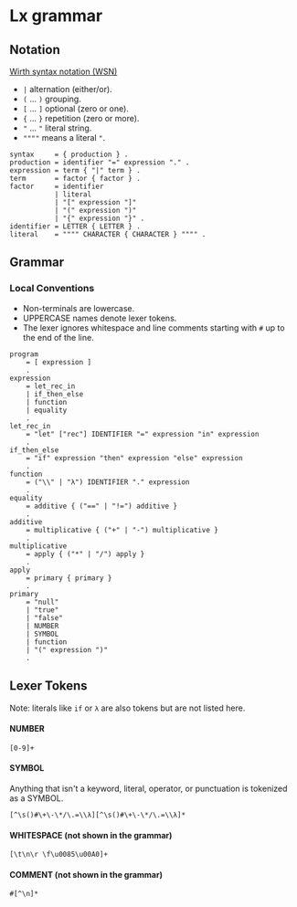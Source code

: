 # Lx grammar
## Notation 
[Wirth syntax notation (WSN)](https://en.wikipedia.org/wiki/Wirth_syntax_notation)

- `|` alternation (either/or).
- `(` ... `)` grouping.
- `[` ... `]` optional (zero or one).
- `{` ... `}` repetition (zero or more).
- `"` ... `"` literal string.
- `""""` means a literal `"`.

```abnf
syntax     = { production } .
production = identifier "=" expression "." .
expression = term { "|" term } .
term       = factor { factor } .
factor     = identifier
           | literal
           | "[" expression "]" 
           | "(" expression ")"
           | "{" expression "}" .
identifier = LETTER { LETTER } .
literal    = """" CHARACTER { CHARACTER } """" .
```

## Grammar

### Local Conventions
- Non-terminals are lowercase.
- UPPERCASE names denote lexer tokens.
- The lexer ignores whitespace and line comments starting with `#` up to the end of the line.

```ebnf
program
    = [ expression ] 
    .
expression
    = let_rec_in
    | if_then_else
    | function
    | equality 
    .
let_rec_in
    = "let" ["rec"] IDENTIFIER "=" expression "in" expression 
    .
if_then_else
    = "if" expression "then" expression "else" expression 
    .
function
    = ("\\" | "λ") IDENTIFIER "." expression 
    .
equality
    = additive { ("==" | "!=") additive } 
    .
additive
    = multiplicative { ("+" | "-") multiplicative } 
    .
multiplicative
    = apply { ("*" | "/") apply } 
    .
apply
    = primary { primary } 
    .
primary
    = "null"
    | "true"
    | "false"
    | NUMBER
    | SYMBOL
    | function
    | "(" expression ")" 
    .
```

## Lexer Tokens
Note: literals like `if` or `λ` are also tokens but are not listed here.

#### NUMBER
```regex
[0-9]+
```

#### SYMBOL
Anything that isn't a keyword, literal, operator, or punctuation is tokenized as a SYMBOL.
```regex
[^\s()#\+\-\*/\.=\\λ][^\s()#\+\-\*/\.=\\λ]*
```

#### WHITESPACE (not shown in the grammar)
```regex
[\t\n\r \f\u0085\u00A0]+
```

#### COMMENT (not shown in the grammar)
```regex
#[^\n]*
```
